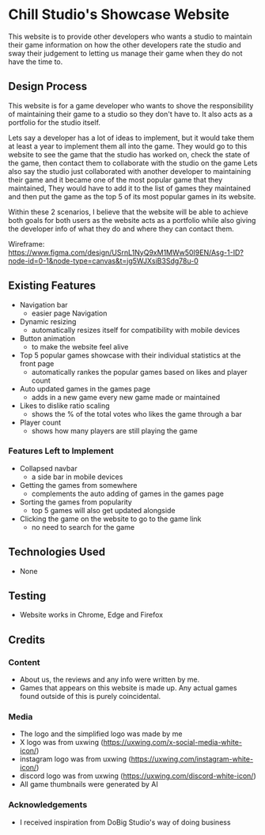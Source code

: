 # Chill Studio's Showcase Website
 
This website is to provide other developers who wants a studio to maintain their game information on how the other developers rate the studio and sway their judgement to letting us manage their game when they do not have the time to.

## Design Process

This website is for a game developer who wants to shove the responsibility of maintaining their game to a studio so they don't have to. It also acts as a portfolio for the studio itself.

Lets say a developer has a lot of ideas to implement, but it would take them at least a year to implement them all into the game. They would go to this website to see the game that the studio has worked on, check the state of the game, then contact them to collaborate with the studio on the game
Lets also say the studio just collaborated with another developer to maintaining their game and it became one of the most popular game that they maintained, They would have to add it to the list of games they maintained and then put the game as the top 5 of its most popular games in its website.

Within these 2 scenarios, I believe that the website will be able to achieve both goals for both users as the website acts as a portfolio while also giving the developer info of what they do and where they can contact them.

Wireframe: https://www.figma.com/design/USrnL1NyQ9xM1MWw50I9EN/Asg-1-ID?node-id=0-1&node-type=canvas&t=jg5WJXsiB3Sdg78u-0

## Existing Features

- Navigation bar
    - easier page Navigation
- Dynamic resizing
    - automatically resizes itself for compatibility with mobile devices
- Button animation
    - to make the website feel alive
- Top 5 popular games showcase with their individual statistics at the front page
    - automatically rankes the popular games based on likes and player count
- Auto updated games in the games page
    - adds in a new game every new game made or maintained
- Likes to dislike ratio scaling
    - shows the % of the total votes who likes the game through a bar
- Player count
    - shows how many players are still playing the game

### Features Left to Implement

- Collapsed navbar
    - a side bar in mobile devices
- Getting the games from somewhere
    - complements the auto adding of games in the games page
- Sorting the games from popularity
    - top 5 games will also get updated alongside
- Clicking the game on the website to go to the game link
    - no need to search for the game

## Technologies Used

- None

## Testing

- Website works in Chrome, Edge and Firefox

## Credits

### Content

- About us, the reviews and any info were written by me.
- Games that appears on this website is made up. Any actual games found outside of this is purely coincidental.

### Media
- The logo and the simplified logo was made by me
- X logo was from uxwing (https://uxwing.com/x-social-media-white-icon/)
- instagram logo was from uxwing (https://uxwing.com/instagram-white-icon/)
- discord logo was from uxwing (https://uxwing.com/discord-white-icon/)
- All game thumbnails were generated by AI

### Acknowledgements

- I received inspiration from DoBig Studio's way of doing business